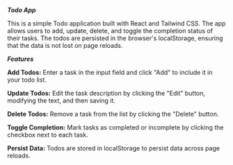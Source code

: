 ***Todo App***


This is a simple Todo application built with React and Tailwind CSS. The app allows users to add, update, delete, and toggle the completion status of their tasks. The todos are persisted in the browser's localStorage, ensuring that the data is not lost on page reloads.

***Features***


**Add Todos:** Enter a task in the input field and click "Add" to include it in your todo list.


**Update Todos:** Edit the task description by clicking the "Edit" button, modifying the text, and then saving it.


**Delete Todos:** Remove a task from the list by clicking the "Delete" button.


**Toggle Completion:** Mark tasks as completed or incomplete by clicking the checkbox next to each task.


**Persist Data:** Todos are stored in localStorage to persist data across page reloads.
